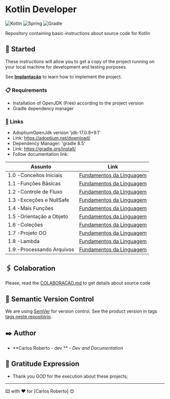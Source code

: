 # Kotlin Developer
![Kotlin](https://img.shields.io/badge/kotlin-%237F52FF.svg?style=for-the-badge&logo=kotlin&logoColor=white)
![Spring](https://img.shields.io/badge/springboot-%236DB33F.svg?style=for-the-badge&logo=spring&logoColor=white)
![Gradle](https://img.shields.io/badge/Gradle-02303A.svg?style=for-the-badge&logo=Gradle&logoColor=white)

Repository containing basic-instructions about source code for Kotlin

## 🚀 Started

These instructions will allow you to get a copy of the project running on your local machine for development and testing purposes.

See **[Implantação](#-implanta%C3%A7%C3%A3o)** to learn how to implement the project.

### 📋 Requirements

- Installation of OpenJDK (Free) according to the project version 
- Gradle dependency manager

### 🔧 Links
  - AdoptiumOpenJdk version 'jdk-17.0.9+9.1'
  - Link: https://adoptium.net/download/
  - Dependency Manager: 'gradle 8.5'
  - Link: https://gradle.org/install/ 
  - Follow documentation link:

| Assunto                  | Link                                                                                                                                                                              |
|--------------------------|-----------------------------------------------------------------------------------------------------------------------------------------------------------------------------------|
| 1.0 -Conceitos Iniciais  | [Fundamentos da Linguagem](https://github.com/CarlosRobertoMedeiros/repo-kotlin-developer/tree/main/fundamentals/basic-instructions/src/main/kotlin/br/com/roberto/kotlin/basic_instructions/a/conceitosiniciais)        |
| 1.1 -Funções Básicas     | [Fundamentos da Linguagem](https://github.com/CarlosRobertoMedeiros/repo-kotlin-developer/tree/main/fundamentals/basic-instructions/src/main/kotlin/br/com/roberto/kotlin/basic_instructions/b/funcoes)                  |
| 1.2 -Controle de Fluxo   | [Fundamentos da Linguagem](https://github.com/CarlosRobertoMedeiros/repo-kotlin-developer/tree/main/fundamentals/basic-instructions/src/main/kotlin/br/com/roberto/kotlin/basic_instructions/c/controledefluxo)          |
| 1.3 -Exceções e NullSafe | [Fundamentos da Linguagem](https://github.com/CarlosRobertoMedeiros/repo-kotlin-developer/tree/main/fundamentals/basic-instructions/src/main/kotlin/br/com/roberto/kotlin/basic_instructions/d/excecoesnullsafety)       |
| 1.4 -Mais Funções        | [Fundamentos da Linguagem](https://github.com/CarlosRobertoMedeiros/repo-kotlin-developer/tree/main/fundamentals/basic-instructions/src/main/kotlin/br/com/roberto/kotlin/basic_instructions/e/maisfuncoes)              |
| 1.5 -Orientação a Objeto | [Fundamentos da Linguagem](https://github.com/CarlosRobertoMedeiros/repo-kotlin-developer/tree/main/fundamentals/basic-instructions/src/main/kotlin/br/com/roberto/kotlin/basic_instructions/f/orientacaoabjetos/classe) |
| 1.6 -Coleções            | [Fundamentos da Linguagem](https://github.com/CarlosRobertoMedeiros/repo-kotlin-developer/tree/main/fundamentals/basic-instructions/src/main/kotlin/br/com/roberto/kotlin/basic_instructions/g/colecoes)                 |
| 1.7 -Projeto OO          | [Fundamentos da Linguagem](https://github.com/CarlosRobertoMedeiros/repo-kotlin-developer/tree/main/fundamentals/basic-instructions/src/main/kotlin/br/com/roberto/kotlin/basic_instructions/h/projetooo)                |
| 1.8 -Lambda              | [Fundamentos da Linguagem](https://github.com/CarlosRobertoMedeiros/repo-kotlin-developer/tree/main/fundamentals/basic-instructions/src/main/kotlin/br/com/roberto/kotlin/basic_instructions/i/lambda)                   |
| 1.9 -Processando Arquivos| [Fundamentos da Linguagem](https://github.com/CarlosRobertoMedeiros/repo-kotlin-developer/tree/main/fundamentals/basic-instructions/src/main/kotlin/br/com/roberto/kotlin/basic_instructions/a1/processandoarquivos)     |

## 🖇️ Colaboration

Please, read the [COLABORACAO.md](https://gist.github.com/usuario/linkParaInfoSobreContribuicoes) to get details about source code

## 📌 Semantic Version Control

We are using [SemVer](http://semver.org/) for version control. See the product version in tags [tags neste repositório](https://github.com/suas/tags/do/projeto). 

## ✒️ Author

* **Carlos Roberto - dev ** - *Dev and Documentation*

## 🎁 Gratitude Expression

* Thank you GOD for the execution about these projects;

---
⌨️ with ❤️ for [Carlos Roberto] 😊
